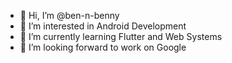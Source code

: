 - 👋 Hi, I’m @ben-n-benny
- 👀 I’m interested in Android Development
- 🌱 I’m currently learning Flutter and Web Systems
- 💞️ I’m looking forward to work on Google

<!---
ben-n-benny/ben-n-benny is a ✨ special ✨ repository because its `README.md` (this file) appears on your GitHub profile.
You can click the Preview link to take a look at your changes.
--->
